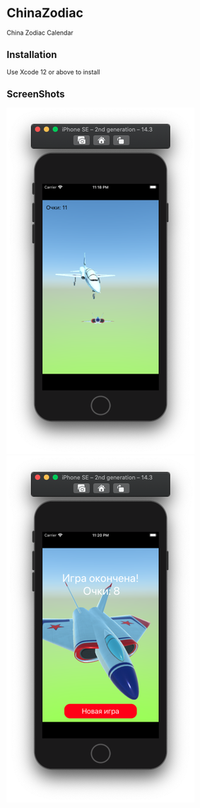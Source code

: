# ChinaZodiac

China Zodiac Calendar

## Installation

Use Xcode 12 or above to install

## ScreenShots

![Game Process](https://github.com/Andy-38/GameSamolet/blob/main/GameSamolet/ScreenShots/ScreenShot01.png?raw=true)
![Game Over](https://github.com/Andy-38/GameSamolet/blob/main/GameSamolet/ScreenShots/ScreenShot02.png?raw=true)
